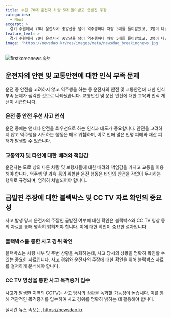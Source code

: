 ```yaml
---
title: 수원 70대 운전자 차량 5대 들이받고 급발진 주장
categories:
  - News
excerpt: >
  경기 수원에서 70대 운전자가 중앙선을 넘어 역주행하다 차량 5대를 들이받았고, 3명이 다친 사고가 발생했습니다. 이 사고는 9일 오전 8시 23분쯤 발생했으며, 운전자 A씨가 몰던 차량이 중앙선을 넘어 반대편 차선을 달리다 5대의 차량과 충돌했습니다. A씨는 사고 후에 차량이 급발진했다고 주장했으며, 경찰은 해당 주장에 대한 조사를 진행할 예정입니다. 사고 경위는 차량 블랙박스와 CCTV 등을 통해 확인 중에 있습니다.
feature_text: >
  경기 수원에서 70대 운전자가 중앙선을 넘어 역주행하다 차량 5대를 들이받았고, 3명이 다친 사고가 발생했습니다. 이 사고는 9일 오전 8시 23분쯤 발생했으며, 운전자 A씨가 몰던 차량이 중앙선을 넘어 반대편 차선을 달리다 5대의 차량과 충돌했습니다. A씨는 사고 후에 차량이 급발진했다고 주장했으며, 경찰은 해당 주장에 대한 조사를 진행할 예정입니다. 사고 경위는 차량 블랙박스와 CCTV 등을 통해 확인 중에 있습니다.
image: 'https://newsdao.kr/res/images/meta/newsdao_breakingnews.jpg'
---
```


<p><img src="https://newsdao.kr/res/images/meta/newsdao_breakingnews.jpg" alt="firstkoreanews 속보" /></p>

<h2 data-ke-size="size26">운전자의 안전 및 교통안전에 대한 인식 부족 문제</h2>

<p data-ke-size="size16">운전 중 안전을 고려하지 않고 역주행을 하는 등 운전자의 안전 및 교통안전에 대한 인식 부족 문제가 심각한 것으로 나타났습니다. 교통안전 및 운전 안전에 대한 교육과 인식 개선이 시급합니다.</p>

<h3>운전 중 안전 우선 사고 인식</h3>

<p data-ke-size="size16">운전 중에는 언제나 안전을 최우선으로 하는 인식과 태도가 중요합니다. 안전을 고려하지 않고 역주행을 시도하는 행동은 매우 위험하며, 이로 인해 많은 인명 피해와 재산 피해가 발생할 수 있습니다.</p>

<h3>교통약자 및 타인에 대한 배려와 책임감</h3>

<p data-ke-size="size16">운전자는 도로 상의 다른 차량 및 보행자들에 대한 배려와 책임감을 가지고 교통을 이용해야 합니다. 역주행 및 과속 등의 위험한 운전 행동은 타인의 안전을 각없이 무시하는 행위로 규정되며, 엄격히 처벌되어야 합니다.</p>

<h2 data-ke-size="size26">급발진 주장에 대한 블랙박스 및 CC TV 자료 확인의 중요성</h2>

<p data-ke-size="size16">사고 발생 당시 운전자의 주장인 급발진 여부에 대한 확인은 블랙박스와 CC TV 영상 등의 자료를 통해 명확히 밝혀져야 합니다. 이에 대한 확인이 중요한 절차입니다.</p>

<h3>블랙박스를 통한 사고 경위 확인</h3>

<p data-ke-size="size16">블랙박스는 차량 내부 및 주변 상황을 녹화하는데, 사고 당시의 상황을 명확히 확인할 수 있는 중요한 자료입니다. 사고 경위와 운전자의 주장에 대한 확인을 위해 블랙박스 자료를 철저하게 분석해야 합니다.</p>

<h3>CC TV 영상을 통한 사고 목격증거 입수</h3>

<p data-ke-size="size16">사고가 발생한 지역의 CCTV는 사고 당시의 상황을 녹화할 가능성이 높습니다. 이를 통해 객관적인 목격증거를 입수하여 사고 경위를 명확히 밝히는 데 활용해야 합니다.</p>
실시간 뉴스 속보는, <a href="https://newsdao.kr" rel="dofollow">https://newsdao.kr</a>


